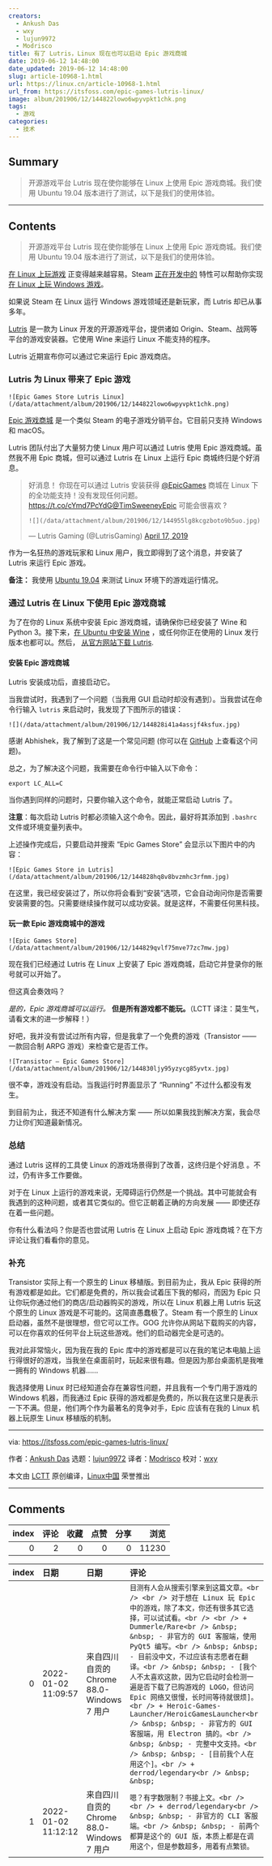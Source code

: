 ```yaml
---
creators:
  - Ankush Das
  - wxy
  - lujun9972
  - Modrisco
title: 有了 Lutris，Linux 现在也可以启动 Epic 游戏商城
date: 2019-06-12 14:48:00
date_updated: 2019-06-12 14:48:00
slug: article-10968-1.html
url: https://linux.cn/article-10968-1.html
url_from: https://itsfoss.com/epic-games-lutris-linux/
image: album/201906/12/144822lowo6wpyvpkt1chk.png
tags:
  - 游戏
categories:
  - 技术
---
```


## Summary

> 开源游戏平台 Lutris 现在使你能够在 Linux 上使用 Epic 游戏商城。我们使用 Ubuntu 19.04 版本进行了测试，以下是我们的使用体验。

***

<!-- more -->

## Contents

> 
> 开源游戏平台 Lutris 现在使你能够在 Linux 上使用 Epic 游戏商城。我们使用 Ubuntu 19.04 版本进行了测试，以下是我们的使用体验。
> 
> 
> 

[在 Linux 上玩游戏](https://linux.cn/article-7316-1.html) 正变得越来越容易。Steam [正在开发中的](https://linux.cn/article-10054-1.html) 特性可以帮助你实现 [在 Linux 上玩 Windows 游戏](https://linux.cn/article-10061-1.html)。

如果说 Steam 在 Linux 运行 Windows 游戏领域还是新玩家，而 Lutris 却已从事多年。

[Lutris](https://lutris.net/) 是一款为 Linux 开发的开源游戏平台，提供诸如 Origin、Steam、战网等平台的游戏安装器。它使用 Wine 来运行 Linux 不能支持的程序。

Lutris 近期宣布你可以通过它来运行 Epic 游戏商店。

### Lutris 为 Linux 带来了 Epic 游戏

`![Epic Games Store Lutris Linux](/data/attachment/album/201906/12/144822lowo6wpyvpkt1chk.png)`

[Epic 游戏商城](https://www.epicgames.com/store/en-US/) 是一个类似 Steam 的电子游戏分销平台。它目前只支持 Windows 和 macOS。

Lutris 团队付出了大量努力使 Linux 用户可以通过 Lutris 使用 Epic 游戏商城。虽然我不用 Epic 商城，但可以通过 Lutris 在 Linux 上运行 Epic 商城终归是个好消息。

> 
> 好消息！ 你现在可以通过 Lutris 安装获得 [@EpicGames](https://twitter.com/EpicGames?ref_src=twsrc%5Etfw) 商城在 Linux 下的全功能支持！没有发现任何问题。 <https://t.co/cYmd7PcYdG>[@TimSweeneyEpic](https://twitter.com/TimSweeneyEpic?ref_src=twsrc%5Etfw) 可能会很喜欢 ?
> 
> 
> `![](/data/attachment/album/201906/12/144955lg8kcgzboto9b5uo.jpg)`
> 
> 
> — Lutris Gaming (@LutrisGaming) [April 17, 2019](https://twitter.com/LutrisGaming/status/1118552969816018948?ref_src=twsrc%5Etfw)
> 
> 
> 

作为一名狂热的游戏玩家和 Linux 用户，我立即得到了这个消息，并安装了 Lutris 来运行 Epic 游戏。

**备注：** 我使用 [Ubuntu 19.04](https://itsfoss.com/ubuntu-19-04-release-features/) 来测试 Linux 环境下的游戏运行情况。

### 通过 Lutris 在 Linux 下使用 Epic 游戏商城

为了在你的 Linux 系统中安装 Epic 游戏商城，请确保你已经安装了 Wine 和 Python 3。接下来，[在 Ubuntu 中安装 Wine](https://itsfoss.com/install-latest-wine/) ，或任何你正在使用的 Linux 发行版本也都可以。然后， [从官方网站下载 Lutris](https://lutris.net/downloads/).

#### 安装 Epic 游戏商城

Lutris 安装成功后，直接启动它。

当我尝试时，我遇到了一个问题（当我用 GUI 启动时却没有遇到）。当我尝试在命令行输入 `lutris` 来启动时，我发现了下图所示的错误：

`![](/data/attachment/album/201906/12/144828i41a4assjf4ksfux.jpg)`

感谢 Abhishek，我了解到了这是一个常见问题 (你可以在 [GitHub](https://github.com/lutris/lutris/issues/660) 上查看这个问题)。

总之，为了解决这个问题，我需要在命令行中输入以下命令：

```shell
export LC_ALL=C
```

当你遇到同样的问题时，只要你输入这个命令，就能正常启动 Lutris 了。

**注意**：每次启动 Lutris 时都必须输入这个命令。因此，最好将其添加到 `.bashrc` 文件或环境变量列表中。

上述操作完成后，只要启动并搜索 “Epic Games Store” 会显示以下图片中的内容：

`![Epic Games Store in Lutris](/data/attachment/album/201906/12/144828hq8v8bvzmhc3rfmm.jpg)`

在这里，我已经安装过了，所以你将会看到“安装”选项，它会自动询问你是否需要安装需要的包。只需要继续操作就可以成功安装。就是这样，不需要任何黑科技。

#### 玩一款 Epic 游戏商城中的游戏

`![Epic Games Store](/data/attachment/album/201906/12/144829qvlf75mve77zc7mw.jpg)`

现在我们已经通过 Lutris 在 Linux 上安装了 Epic 游戏商城，启动它并登录你的账号就可以开始了。

但这真会奏效吗？

*是的，Epic 游戏商城可以运行。* **但是所有游戏都不能玩。**（LCTT 译注：莫生气，请看文末的进一步解释！）

好吧，我并没有尝试过所有内容，但是我拿了一个免费的游戏（Transistor —— 一款回合制 ARPG 游戏）来检查它是否工作。

`![Transistor – Epic Games Store](/data/attachment/album/201906/12/144830ljy95yzycg85yvtx.jpg)`

很不幸，游戏没有启动。当我运行时界面显示了 “Running” 不过什么都没有发生。

到目前为止，我还不知道有什么解决方案 —— 所以如果我找到解决方案，我会尽力让你们知道最新情况。

### 总结

通过 Lutris 这样的工具使 Linux 的游戏场景得到了改善，这终归是个好消息 。不过，仍有许多工作要做。

对于在 Linux 上运行的游戏来说，无障碍运行仍然是一个挑战。其中可能就会有我遇到的这种问题，或者其它类似的。但它正朝着正确的方向发展 —— 即使还存在着一些问题。

你有什么看法吗？你是否也尝试用 Lutris 在 Linux 上启动 Epic 游戏商城？在下方评论让我们看看你的意见。

### 补充

Transistor 实际上有一个原生的 Linux 移植版。到目前为止，我从 Epic 获得的所有游戏都是如此。它们都是免费的，所以我会试着压下我的郁闷，而因为 Epic 只让你玩你通过他们的商店/启动器购买的游戏，所以在 Linux 机器上用 Lutris 玩这个原生的 Linux 游戏是不可能的。这简直愚蠢极了。Steam 有一个原生的 Linux 启动器，虽然不是很理想，但它可以工作。GOG 允许你从网站下载购买的内容，可以在你喜欢的任何平台上玩这些游戏。他们的启动器完全是可选的。

我对此非常恼火，因为我在我的 Epic 库中的游戏都是可以在我的笔记本电脑上运行得很好的游戏，当我坐在桌面前时，玩起来很有趣。但是因为那台桌面机是我唯一拥有的 Windows 机器……

我选择使用 Linux 时已经知道会存在兼容性问题，并且我有一个专门用于游戏的 Windows 机器，而我通过 Epic 获得的游戏都是免费的，所以我在这里只是表示一下不满。但是，他们两个作为最著名的竞争对手，Epic 应该有在我的 Linux 机器上玩原生 Linux 移植版的机制。

---

via: <https://itsfoss.com/epic-games-lutris-linux/>

作者：[Ankush Das](https://itsfoss.com/author/ankush/) 选题：[lujun9972](https://github.com/lujun9972) 译者：[Modrisco](https://github.com/Modrisco) 校对：[wxy](https://github.com/wxy)

本文由 [LCTT](https://github.com/LCTT/TranslateProject) 原创编译，[Linux中国](https://linux.cn/) 荣誉推出

***

## Comments


|   index |   评论 |   收藏 |   点赞 |   分享 |   浏览 |
|--------:|-------:|-------:|-------:|-------:|-------:|
|       0 |      2 |      0 |      0 |      0 |  11230 |

|   index | 日期                | 日期                                      | 评论                                                                                                                                                                                                                                                                                                                                                                                                                                                                                                                                                                                                                                                                      |
|--------:|:--------------------|:------------------------------------------|:--------------------------------------------------------------------------------------------------------------------------------------------------------------------------------------------------------------------------------------------------------------------------------------------------------------------------------------------------------------------------------------------------------------------------------------------------------------------------------------------------------------------------------------------------------------------------------------------------------------------------------------------------------------------------|
|       0 | 2022-01-02 11:09:57 | 来自四川自贡的 Chrome 88.0-Windows 7 用户 | `目测有人会从搜索引擎来到这篇文章。<br /> <br /> 对于想在 Linux 玩 Epic 中的游戏，除了本文，你还有很多其它选择，可以试试看。<br /> <br /> + Dummerle/Rare<br /> &nbsp; &nbsp; - 非官方的 GUI 客服端，使用 PyQt5 编写。<br /> &nbsp; &nbsp; - 目前没中文，不过应该有志愿者在翻译。<br /> &nbsp; &nbsp; - [我个人不太喜欢这款，因为它启动时会检测一遍是否下载了已购游戏的 LOGO，但访问 Epic 网络又很慢，长时间等待就很烦]。<br /> + Heroic-Games-Launcher/HeroicGamesLauncher<br /> &nbsp; &nbsp; - 非官方的 GUI 客服端，用 Electron 搞的。<br /> &nbsp; &nbsp; - 完整中文支持。<br /> &nbsp; &nbsp; - [目前我个人在用这个]。<br /> + derrod/legendary<br /> &nbsp; &nbsp;` |
|       1 | 2022-01-02 11:12:12 | 来自四川自贡的 Chrome 88.0-Windows 7 用户 | `嗯？有字数限制？书接上文。<br /> <br /> + derrod/legendary<br /> &nbsp; &nbsp; - 非官方的 CLI 客服端。<br /> &nbsp; &nbsp; - 前两个都算是这个的 GUI 版，本质上都是在调用这个，但是参数超多，用着有点繁锁。`                                                                                                                                                                                                                                                                                                                                                                                                                                                              |
